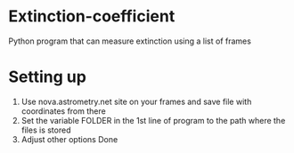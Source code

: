 # Extinction-coefficient
Python program that can measure extinction using a list of frames
# Setting up
1) Use nova.astrometry.net site on your frames and save file with coordinates from there
2) Set the variable FOLDER in the 1st line of program to the path where the files is stored
3) Adjust other options
Done
